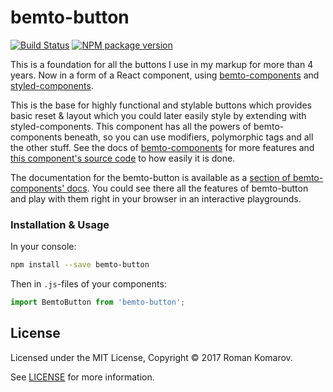 # bemto-button

[![Build Status][build]][build-link] [![NPM package version][version]][version-link]

[build]: https://travis-ci.org/bemto/bemto-button.svg?branch=master
[build-link]: https://travis-ci.org/bemto/bemto-button
[version]: https://img.shields.io/npm/v/bemto-button.svg
[version-link]: https://www.npmjs.com/package/bemto-button

This is a foundation for all the buttons I use in my markup for more than 4 years. Now in a form of a React component, using [bemto-components](https://github.com/kizu/bemto-components) and [styled-components](https://www.styled-components.com/).

This is the base for highly functional and stylable buttons which provides basic reset & layout which you could later easily style by extending with styled-components. This component has all the powers of bemto-components beneath, so you can use modifiers, polymorphic tags and all the other stuff. See the docs of [bemto-components](http://kizu.ru/bemto-components/#elements) for more features and [this component's source code](https://github.com/bemto/bemto-button) to how easily it is done.

The documentation for the bemto-button is available as a [section of bemto-components' docs](http://kizu.ru/bemto-components/#bemtobutton). You could see there all the features of bemto-button and play with them right in your browser in an interactive playgrounds.

### Installation & Usage

In your console:

``` sh
npm install --save bemto-button
```

Then in `.js`-files of your components:

``` js static
import BemtoButton from 'bemto-button';
```


## License

Licensed under the MIT License, Copyright © 2017 Roman Komarov.

See [LICENSE](./) for more information.
